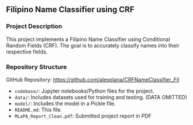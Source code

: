 Filipino Name Classifier using CRF
----------------------------------------------------------

### Project Description
This project implements a Filipino Name Classifier using Conditional Random Fields (CRF). The goal is to accurately classify names into their respective fields.

### Repository Structure

GitHub Repository: https://github.com/alesplana/CRFNameClassifier_Fil

- `codebase/`: Jupyter notebooks/Python files for the project.
- `data/`: Includes datasets used for training and testing. (DATA OMITTED)
- `model/`: Includes the model in a Pickle file.
- `README.md`: This file.
- `MLaPA_Report_Clean.pdf`: Submitted project report in PDF
